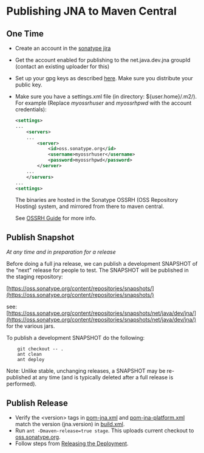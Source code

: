 Publishing JNA to Maven Central
===============================

One Time
--------

* Create an account in the [sonatype jira](https://issues.sonatype.org/secure/Signup!default.jspa)
* Get the account enabled for publishing to the net.java.dev.jna groupId
  (contact an existing uploader for this)
* Set up your gpg keys as described [here](http://central.sonatype.org/pages/working-with-pgp-signatures.html). Make sure you distribute your public key.
* Make sure you have a settings.xml file (in directory: ${user.home}/.m2/).
  For example (Replace *myossrhuser* and *myossrhpwd* with the account credentials):
  ```xml
  <settings>
  ...
      <servers>
      ...
          <server>
              <id>oss.sonatype.org</id>
              <username>myossrhuser</username>
              <password>myossrhpwd</password>
          </server>
      ...
      </servers>
  ...
  <settings>
  ```
  
  The binaries are hosted in the Sonatype OSSRH (OSS Repository Hosting) system,
  and mirrored from there to maven central.

  See [OSSRH Guide](http://central.sonatype.org/pages/ossrh-guide.html) for more info.

Publish Snapshot
----------------

*At any time and in preparation for a release*

Before doing a full jna release, we can publish a development SNAPSHOT of the "next" release for people to test. The
SNAPSHOT will be published in the staging repository:

   [https://oss.sonatype.org/content/repositories/snapshots/](https://oss.sonatype.org/content/repositories/snapshots/)

see: [https://oss.sonatype.org/content/repositories/snapshots/net/java/dev/jna/](https://oss.sonatype.org/content/repositories/snapshots/net/java/dev/jna/) for the various jars.

To publish a development SNAPSHOT do the following:

        git checkout -- .
        ant clean
        ant deploy

Note: Unlike stable, unchanging releases, a SNAPSHOT may be re-published at any time (and is typically deleted after a
full release is performed).

Publish Release
---------------

* Verify the &lt;version> tags in [pom-jna.xml](https://github.com/java-native-access/jna/blob/master/pom-jna.xml) 
  and [pom-jna-platform.xml](https://github.com/java-native-access/jna/blob/master/pom-jna-platform.xml)
  match the version (jna.version) in [build.xml](https://github.com/java-native-access/jna/blob/master/build.xml).
* Run `ant -Dmaven-release=true stage`. This uploads current checkout to [oss.sonatype.org](https://oss.sonatype.org).
* Follow steps from [Releasing the Deployment](http://central.sonatype.org/pages/releasing-the-deployment.html).
